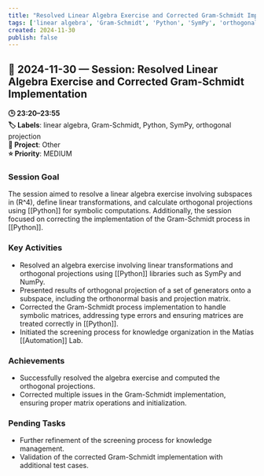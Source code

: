 ```yaml
---
title: "Resolved Linear Algebra Exercise and Corrected Gram-Schmidt Implementation"
tags: ['linear algebra', 'Gram-Schmidt', 'Python', 'SymPy', 'orthogonal projection']
created: 2024-11-30
publish: false
---
```


## 📅 2024-11-30 — Session: Resolved Linear Algebra Exercise and Corrected Gram-Schmidt Implementation

**🕒 23:20–23:55**  
**🏷️ Labels**: linear algebra, Gram-Schmidt, Python, SymPy, orthogonal projection  
**📂 Project**: Other  
**⭐ Priority**: MEDIUM  


### Session Goal
The session aimed to resolve a linear algebra exercise involving subspaces in \(R^4\), define linear transformations, and calculate orthogonal projections using [[Python]] for symbolic computations. Additionally, the session focused on correcting the implementation of the Gram-Schmidt process in [[Python]].

### Key Activities
- Resolved an algebra exercise involving linear transformations and orthogonal projections using [[Python]] libraries such as SymPy and NumPy.
- Presented results of orthogonal projection of a set of generators onto a subspace, including the orthonormal basis and projection matrix.
- Corrected the Gram-Schmidt process implementation to handle symbolic matrices, addressing type errors and ensuring matrices are treated correctly in [[Python]].
- Initiated the screening process for knowledge organization in the Matías [[Automation]] Lab.

### Achievements
- Successfully resolved the algebra exercise and computed the orthogonal projections.
- Corrected multiple issues in the Gram-Schmidt implementation, ensuring proper matrix operations and initialization.

### Pending Tasks
- Further refinement of the screening process for knowledge management.
- Validation of the corrected Gram-Schmidt implementation with additional test cases.

